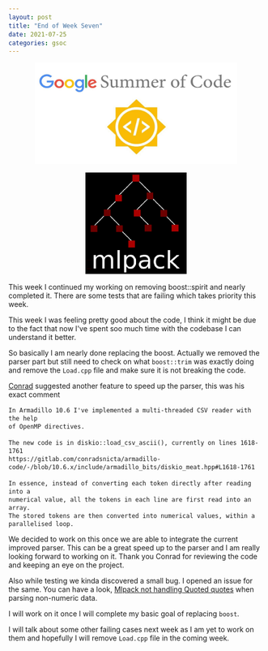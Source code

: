 ```yaml
---
layout: post
title: "End of Week Seven"
date: 2021-07-25
categories: gsoc
---
```


<p align="center">
  <img src="/images/gsoc-logo.png" width=400 height=200>
</p>
<p align="center">
  <img src="/images/mlpack-logo.png">
</p>

This week I continued my working on removing boost::spirit and nearly completed it. There are some
tests that are failing which takes priority this week.

This week I was feeling pretty good about the code, I think it might be due to the fact that now
I've spent soo much time with the codebase I can understand it better.

So basically I am nearly done replacing the boost. Actually we removed the parser part but still
need to check on what `boost::trim` was exactly doing and remove the `Load.cpp` file and make sure
it is not breaking the code.

[Conrad](https://github.com/conradsnicta) suggested another feature to speed up the parser,
this was his exact comment
```
In Armadillo 10.6 I've implemented a multi-threaded CSV reader with the help
of OpenMP directives.

The new code is in diskio::load_csv_ascii(), currently on lines 1618-1761
https://gitlab.com/conradsnicta/armadillo-code/-/blob/10.6.x/include/armadillo_bits/diskio_meat.hpp#L1618-1761

In essence, instead of converting each token directly after reading into a
numerical value, all the tokens in each line are first read into an array.
The stored tokens are then converted into numerical values, within a
parallelised loop.
```

We decided to work on this once we are able to integrate the current improved parser. This can be
a great speed up to the parser and I am really looking forward to working on it. Thank you Conrad
for reviewing the code and keeping an eye on the project.

Also while testing we kinda discovered a small bug. I opened an issue for the same. You can have a
look, [Mlpack not handling Quoted quotes](https://github.com/mlpack/mlpack/issues/3024)
when parsing non-numeric data.

I will work on it once I will complete my basic goal of replacing `boost`.

I will talk about some other failing cases next week as I am yet to work on them and hopefully
I will remove `Load.cpp` file in the coming week.
